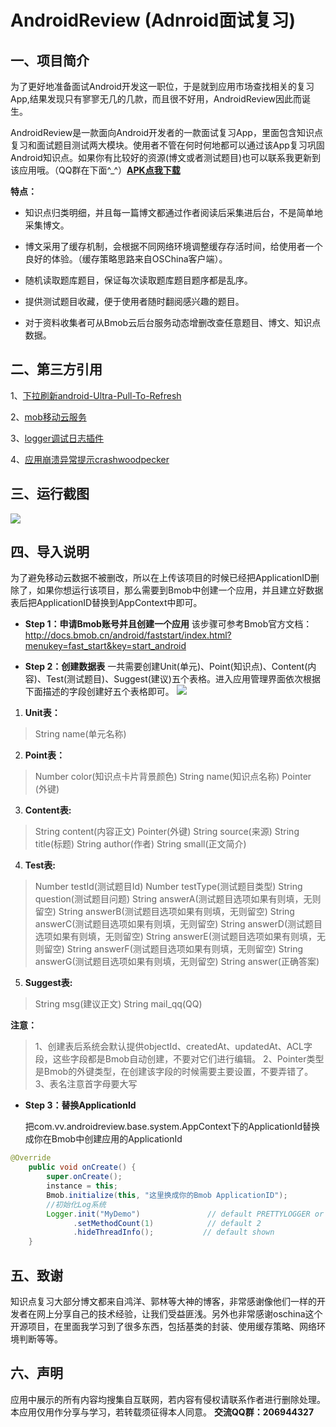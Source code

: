 #  AndroidReview (Adnroid面试复习) #

## 一、项目简介 ##

为了更好地准备面试Android开发这一职位，于是就到应用市场查找相关的复习App,结果发现只有寥寥无几的几款，而且很不好用，AndroidReview因此而诞生。

AndroidReview是一款面向Android开发者的一款面试复习App，里面包含知识点复习和面试题目测试两大模块。使用者不管在何时何地都可以通过该App复习巩固Android知识点。如果你有比较好的资源(博文或者测试题目)也可以联系我更新到该应用哦。（QQ群在下面^_^）**[APK点我下载](https://github.com/envyfan/AndroidReview/blob/master/apk.apk?raw=true)**

**特点：**
* 知识点归类明细，并且每一篇博文都通过作者阅读后采集进后台，不是简单地采集博文。

* 博文采用了缓存机制，会根据不同网络环境调整缓存存活时间，给使用者一个良好的体验。（缓存策略思路来自OSChina客户端）。

* 随机读取题库题目，保证每次读取题库题目题序都是乱序。

* 提供测试题目收藏，便于使用者随时翻阅感兴趣的题目。

* 对于资料收集者可从Bmob云后台服务动态增删改查任意题目、博文、知识点数据。

## 二、第三方引用 ##

1、[下拉刷新android-Ultra-Pull-To-Refresh](https://github.com/liaohuqiu/android-Ultra-Pull-To-Refresh)

2、[mob移动云服务](www.bmob.cn/)

3、[logger调试日志插件](https://github.com/orhanobut/logger)

4、[应用崩溃异常提示crashwoodpecker](https://github.com/drakeet/CrashWoodpecker)

## 三、运行截图 ##

![](https://github.com/envyfan/AndroidReview/blob/master/pic/pics.png?raw=true)

## 四、导入说明 ##

为了避免移动云数据不被删改，所以在上传该项目的时候已经把ApplicationID删除了，如果你想运行该项目，那么需要到Bmob中创建一个应用，并且建立好数据表后把ApplicationID替换到AppContext中即可。
* **Step 1：申请Bmob账号并且创建一个应用**
 该步骤可参考Bmob官方文档：
 http://docs.bmob.cn/android/faststart/index.html?menukey=fast_start&key=start_android

* **Step 2：创建数据表**
一共需要创建Unit(单元)、Point(知识点)、Content(内容)、Test(测试题目)、Suggest(建议)五个表格。进入应用管理界面依次根据下面描述的字段创建好五个表格即可。
![](https://github.com/envyfan/AndroidReview/blob/master/pic/ss.png?raw=true)

1. **Unit表：**
>String name(单元名称)

2. **Point表：**
>Number color(知识点卡片背景颜色)
String name(知识点名称)
Pointer<Unit> (外键)

3. **Content表:**
>String content(内容正文)
Pointer<Point>(外键)
String source(来源)
String title(标题)
String author(作者)
String small(正文简介)

4. **Test表:**
>Number testId(测试题目Id)
Number testType(测试题目类型)
String question(测试题目问题)
String answerA(测试题目选项如果有则填，无则留空)
String answerB(测试题目选项如果有则填，无则留空)
String answerC(测试题目选项如果有则填，无则留空)
String answerD(测试题目选项如果有则填，无则留空)
String answerE(测试题目选项如果有则填，无则留空)
String answerF(测试题目选项如果有则填，无则留空)
String answerG(测试题目选项如果有则填，无则留空)
String answer(正确答案)

5. **Suggest表:**
>String msg(建议正文)
String mail_qq(QQ)

**注意：**
>1、创建表后系统会默认提供objectId、createdAt、updatedAt、ACL字段，这些字段都是Bmob自动创建，不要对它们进行编辑。
2、Pointer类型是Bmob的外键类型，在创建该字段的时候需要主要设置，不要弄错了。
3、表名注意首字母要大写

* **Step 3：替换ApplicationId**

	把com.vv.androidreview.base.system.AppContext下的ApplicationId替换成你在Bmob中创建应用的ApplicationId
```java
@Override
    public void onCreate() {
        super.onCreate();
        instance = this;
        Bmob.initialize(this, "这里换成你的Bmob ApplicationID");
        //初始化Log系统
        Logger.init("MyDemo")               // default PRETTYLOGGER or use just init()
              .setMethodCount(1)            // default 2
              .hideThreadInfo();           // default shown
    }
```
## 五、致谢 ##
知识点复习大部分博文都来自鸿洋、郭林等大神的博客，非常感谢像他们一样的开发者在网上分享自己的技术经验，让我们受益匪浅。另外也非常感谢oschina这个开源项目，在里面我学习到了很多东西，包括基类的封装、使用缓存策略、网络环境判断等等。

## 六、声明 ##
应用中展示的所有内容均搜集自互联网，若内容有侵权请联系作者进行删除处理。本应用仅用作分享与学习，若转载须征得本人同意。
**交流QQ群：206944327**
